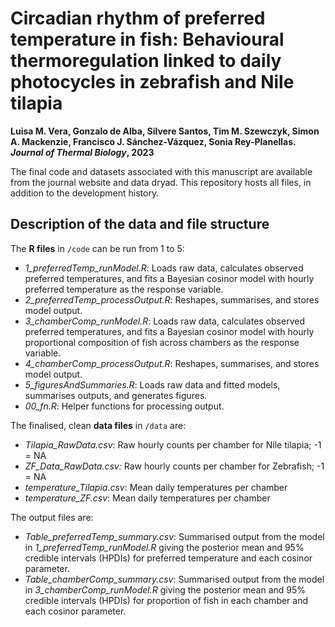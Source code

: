 # Circadian rhythm of preferred temperature in fish: Behavioural thermoregulation linked to daily photocycles in zebrafish and Nile tilapia
**Luisa M. Vera, Gonzalo de Alba, Silvere Santos, Tim M. Szewczyk, Simon A. Mackenzie, Francisco J. Sánchez-Vázquez, Sonia Rey-Planellas. _Journal of Thermal Biology_, 2023**


The final code and datasets associated with this manuscript are available from the journal website and data dryad. This repository hosts all files, in addition to the development history. 


## Description of the data and file structure

The **R files** in `/code` can be run from 1 to 5:

-   *1_preferredTemp_runModel.R*: Loads raw data, calculates observed preferred temperatures, and fits a Bayesian cosinor model with hourly preferred temperature as the response variable.
-   *2_preferredTemp_processOutput.R*: Reshapes, summarises, and stores model output.
-   *3_chamberComp_runModel.R*: Loads raw data, calculates observed preferred temperatures, and fits a Bayesian cosinor model with hourly proportional composition of fish across chambers as the response variable.
-   *4_chamberComp_processOutput.R*: Reshapes, summarises, and stores model output.
-   *5_figuresAndSummaries.R*: Loads raw data and fitted models, summarises outputs, and generates figures.
-   *00_fn.R*: Helper functions for processing output.

The finalised, clean **data files** in `/data` are:

-   *Tilapia_RawData.csv*: Raw hourly counts per chamber for Nile tilapia; -1 = NA
-   *ZF_Data_RawData.csv:* Raw hourly counts per chamber for Zebrafish; -1 = NA
-   *temperature_Tilapia.csv*: Mean daily temperatures per chamber
-   *temperature_ZF.csv*: Mean daily temperatures per chamber

The output files are:

-   *Table_preferredTemp_summary.csv*: Summarised output from the model in *1_preferredTemp_runModel.R* giving the posterior mean and 95% credible intervals (HPDIs) for preferred temperature and each cosinor parameter. 
-   *Table_chamberComp_summary.csv*: Summarised output from the model in *3_chamberComp_runModel.R* giving the posterior mean and 95% credible intervals (HPDIs) for proportion of fish in each chamber and each cosinor parameter. 


